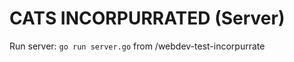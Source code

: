 # CATS INCORPURRATED (Server)

Run server: ```go run server.go``` from /webdev-test-incorpurrate<br>

